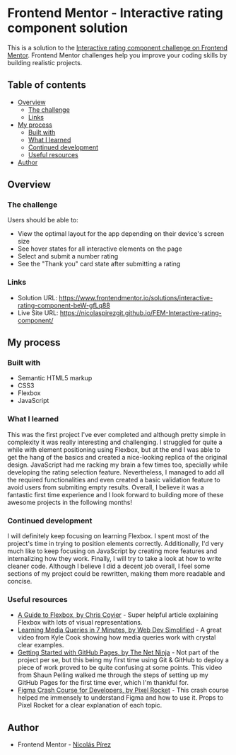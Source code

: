 # Frontend Mentor - Interactive rating component solution

This is a solution to the [Interactive rating component challenge on Frontend Mentor](https://www.frontendmentor.io/challenges/interactive-rating-component-koxpeBUmI). Frontend Mentor challenges help you improve your coding skills by building realistic projects. 

## Table of contents

- [Overview](#overview)
  - [The challenge](#the-challenge)
  - [Links](#links)
- [My process](#my-process)
  - [Built with](#built-with)
  - [What I learned](#what-i-learned)
  - [Continued development](#continued-development)
  - [Useful resources](#useful-resources)
- [Author](#author)

## Overview

### The challenge

Users should be able to:

- View the optimal layout for the app depending on their device's screen size
- See hover states for all interactive elements on the page
- Select and submit a number rating
- See the "Thank you" card state after submitting a rating

### Links

- Solution URL: https://www.frontendmentor.io/solutions/interactive-rating-component-beW-gfLq88
- Live Site URL: https://nicolaspirezgit.github.io/FEM-Interactive-rating-component/

## My process

### Built with

- Semantic HTML5 markup
- CSS3
- Flexbox
- JavaScript

### What I learned

This was the first project I've ever completed and although pretty simple in complexity it was really interesting and challenging. 
I struggled for quite a while with element positioning using Flexbox, but at the end I was able to get the hang of the basics and created a nice-looking replica of the original design. 
JavaScript had me racking my brain a few times too, specially while developing the rating selection feature. Nevertheless, I managed to add all the required functionalities and even created a basic validation feature to avoid users from submiting empty results.
Overall, I believe it was a fantastic first time experience and I look forward to building more of these awesome projects in the following months!

### Continued development

I will definitely keep focusing on learning Flexbox. I spent most of the project's time in trying to position elements correctly. Additionally, I'd very much like to keep focusing on JavaScript by creating more features and internalizing how they work. Finally, I will try to take a look at how to write cleaner code. Although I believe I did a decent job overall, I feel some sections of my project could be rewritten, making them more readable and concise.

### Useful resources

- [A Guide to Flexbox, by Chris Coyier](https://css-tricks.com/snippets/css/a-guide-to-flexbox/) - Super helpful article explaining Flexbox with lots of visual representations.
- [Learning Media Queries in 7 Minutes, by Web Dev Simplified](https://www.youtube.com/watch?v=yU7jJ3NbPdA&t=171s) - A great video from Kyle Cook showing how media queries work with crystal clear examples.
- [Getting Started with GitHub Pages, by The Net Ninja](https://www.youtube.com/watch?v=QyFcl_Fba-k) - Not part of the project per se, but this being my first time using Git & GitHub to deploy a piece of work proved to be quite confusing at some points. This video from Shaun Pelling walked me through the steps of setting up my GitHub Pages for the first time ever, which I'm thankful for.
- [Figma Crash Course for Developers, by Pixel Rocket](https://www.youtube.com/watch?v=6k18Z8W6Avg) - This crash course helped me immensely to understand Figma and how to use it. Props to Pixel Rocket for a clear explanation of each topic.

## Author

- Frontend Mentor - [Nicolás Pírez](https://www.frontendmentor.io/profile/NicolasPirezGit)
